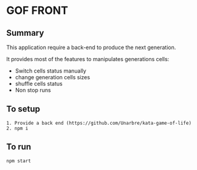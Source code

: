 # GOF FRONT #

## Summary ##
This application require a back-end to produce the next generation.

It provides most of the features to manipulates generations cells:

- Switch cells status manually
- change generation cells sizes
- shuffle cells status
- Non stop runs



## To setup ##
```
1. Provide a back end (https://github.com/Unarbre/kata-game-of-life)
2. npm i 
```

## To run ##
```shell
npm start
```
